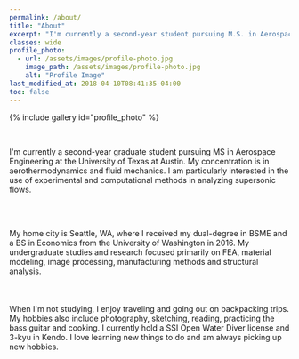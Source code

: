```yaml
---
permalink: /about/
title: "About"
excerpt: "I'm currently a second-year student pursuing M.S. in Aerospace Engineering at the University of Texas at Austin."
classes: wide
profile_photo:
  - url: /assets/images/profile-photo.jpg
    image_path: /assets/images/profile-photo.jpg
    alt: "Profile Image"
last_modified_at: 2018-04-10T08:41:35-04:00
toc: false
---
```


{% include gallery id="profile_photo" %}

<figure style="width: 100px" class="align-left">
  <img src="{{ site.url }}{{ site.baseurl }}/assets/images/UTseal.svg" alt="">
</figure>
<br/>
I'm currently a second-year graduate student pursuing MS in Aerospace Engineering at the University of Texas at Austin. My concentration is in aerothermodynamics and fluid mechanics. I am particularly interested in the use of experimental and computational methods in analyzing supersonic flows.
<br/>
<br/>
<figure style="width: 100px" class="align-left">
  <img src="{{ site.url }}{{ site.baseurl }}/assets/images/UWseal.svg" alt="">
</figure>
<br/>
My home city is Seattle, WA, where I received my dual-degree in BSME and a BS in Economics from the University of Washington in 2016. My undergraduate studies and research focused primarily on FEA, material modeling, image processing, manufacturing methods and structural analysis.
<br/>
<br/>
<br/>
<br/>
When I'm not studying, I enjoy traveling and going out on backpacking trips. My hobbies also include photography, sketching, reading, practicing the bass guitar and cooking. I currently hold a SSI Open Water Diver license and 3-kyu in Kendo. I love learning new things to do and am always picking up new hobbies.
